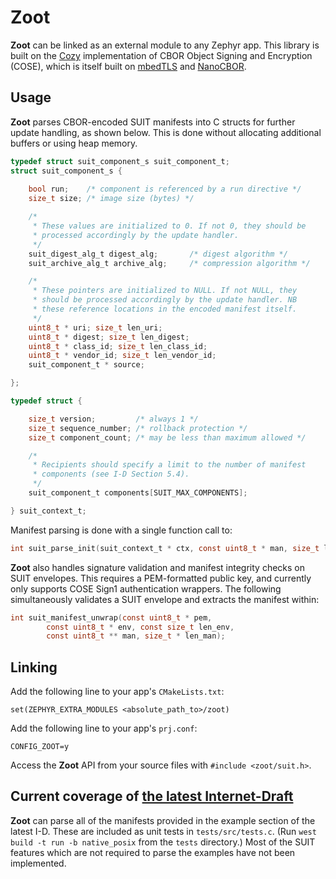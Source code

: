 # Zoot
**Zoot** can be linked as an external module to any Zephyr app. This library is built on the [Cozy](https://github.com/motet/cozy) implementation of CBOR Object Signing and Encryption (COSE), which is itself built on [mbedTLS](https://github.com/zephyrproject-rtos/mbedtls) and [NanoCBOR](https://github.com/bergzand/NanoCBOR).

## Usage
**Zoot** parses CBOR-encoded SUIT manifests into C structs for further update handling, as shown below. This is done without allocating additional buffers or using heap memory.

```c
typedef struct suit_component_s suit_component_t;
struct suit_component_s {
    
    bool run;    /* component is referenced by a run directive */
    size_t size; /* image size (bytes) */

    /*
     * These values are initialized to 0. If not 0, they should be
     * processed accordingly by the update handler.
     */
    suit_digest_alg_t digest_alg;       /* digest algorithm */
    suit_archive_alg_t archive_alg;     /* compression algorithm */

    /* 
     * These pointers are initialized to NULL. If not NULL, they
     * should be processed accordingly by the update handler. NB
     * these reference locations in the encoded manifest itself.
     */
    uint8_t * uri; size_t len_uri;
    uint8_t * digest; size_t len_digest;
    uint8_t * class_id; size_t len_class_id;
    uint8_t * vendor_id; size_t len_vendor_id;
    suit_component_t * source;

};

typedef struct {

    size_t version;         /* always 1 */
    size_t sequence_number; /* rollback protection */
    size_t component_count; /* may be less than maximum allowed */

    /* 
     * Recipients should specify a limit to the number of manifest
     * components (see I-D Section 5.4).
     */
    suit_component_t components[SUIT_MAX_COMPONENTS];

} suit_context_t;
```

Manifest parsing is done with a single function call to:
```c
int suit_parse_init(suit_context_t * ctx, const uint8_t * man, size_t len_man);
```

**Zoot** also handles signature validation and manifest integrity checks on SUIT envelopes. This requires a PEM-formatted public key, and currently only supports COSE Sign1 authentication wrappers. The following simultaneously validates a SUIT envelope and extracts the manifest within:
```c
int suit_manifest_unwrap(const uint8_t * pem, 
        const uint8_t * env, const size_t len_env,
        const uint8_t ** man, size_t * len_man);
```

## Linking
Add the following line to your app's `CMakeLists.txt`:

    set(ZEPHYR_EXTRA_MODULES <absolute_path_to>/zoot)

Add the following line to your app's `prj.conf`:

    CONFIG_ZOOT=y

Access the **Zoot** API from your source files with `#include <zoot/suit.h>`.

## Current coverage of [the latest Internet-Draft](https://tools.ietf.org/html/draft-ietf-suit-manifest-04)
**Zoot** can parse all of the manifests provided in the example section of the latest I-D. These are included as unit tests in  `tests/src/tests.c`. (Run `west build -t run -b native_posix` from the `tests` directory.) Most of the SUIT features which are not required to parse the examples have not been implemented.
